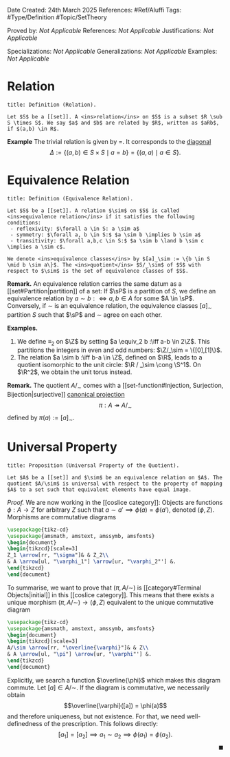 <div class="topSpace"></div>

Date Created: 24th March 2025
References: #Ref/Aluffi 
Tags: #Type/Definition #Topic/SetTheory

Proved by: <i>Not Applicable</i>
References: <i>Not Applicable</i>
Justifications: <i>Not Applicable</i>

Specializations: <i>Not Applicable</i>
Generalizations: <i>Not Applicable</i>
Examples: <i>Not Applicable</i>

# Relation

``` ad-Definition
title: Definition (Relation).

Let $S$ be a [[set]]. A <ins>relation</ins> on $S$ is a subset $R \sub S \times S$. We say $a$ and $b$ are related by $R$, written as $aRb$, if $(a,b) \in R$.
```

**Example**
The trivial relation is given by $=$. It corresponds to the <ins>diagonal</ins> $$\Delta := \{(a,b) \in S \times S \mid a=b\}=\{(a,a)\mid a \in S\}.$$

# Equivalence Relation

``` ad-Definition
title: Definition (Equivalence Relation).

Let $S$ be a [[set]]. A relation $\sim$ on $S$ is called <ins>equivalence relation</ins> if it satisfies the following conditions:
 - reflexivity: $\forall a \in S: a \sim a$
 - symmetry: $\forall a, b \in S:$ $a \sim b \implies b \sim a$
 - transitivity: $\forall a,b,c \in S:$ $a \sim b \land b \sim c \implies a \sim c$.

We denote <ins>equivalence classes</ins> by $[a]_\sim := \{b \in S \mid b \sim a\}$. The <ins>quotient</ins> $S/_\sim$ of $S$ with respect to $\sim$ is the set of equivalence classes of $S$. 
```

**Remark.**
An equivalence relation carries the same datum as a [[set#Partition|partition]] of a set: If $\sP$ is a partition of $S$, we define an equivalence relation by $a \sim b :\iff a,b \in A$ for some $A \in \sP$. Conversely, if $\sim$ is an equivalence relation, the equivalence classes $[a]_\sim$ partition $S$ such that $\sP$ and $\sim$ agree on each other.

**Examples.**
 1. We define $\equiv_2$ on $\Z$ by setting $a \equiv_2 b :\iff a-b \in 2\Z$. This partitions the integers in even and odd numbers: $\Z/_\sim = \{[0],[1]\}$.
 2. The relation $a \sim b :\iff b-a \in \Z$, defined on $\R$, leads to a quotient isomorphic to the unit circle: $\R / _\sim \cong \S^1$. On $\R^2$, we obtain the unit torus instead.

**Remark.**
The quotient $A/_\sim$ comes with a [[set-function#Injection, Surjection, Bijection|surjective]] <ins>canonical projection</ins> $$\pi: A \twoheadrightarrow A/_\sim$$ defined by $\pi(a):=[a]_\sim$.

# Universal Property

``` ad-Proposition
title: Proposition (Universal Property of the Quotient).

Let $A$ be a [[set]] and $\sim$ be an equivalence relation on $A$. The quotient $A/\sim$ is universal with respect to the property of mapping $A$ to a set such that equivalent elements have equal image.
```

*Proof.*
We are now working in the [[coslice category]]: Objects are functions $\phi: A \to Z$ for arbitrary $Z$ such that $a \sim a' \implies \phi(a)=\phi(a')$, denoted $(\phi, Z)$. Morphisms are commutative diagrams
```tikz
\usepackage{tikz-cd}
\usepackage{amsmath, amstext, amssymb, amsfonts}
\begin{document}
\begin{tikzcd}[scale=3]
Z_1 \arrow[rr, "\sigma"]& & Z_2\\
& A \arrow[ul, "\varphi_1"] \arrow[ur, "\varphi_2"'] &.
\end{tikzcd}
\end{document}
```
To summarise, we want to prove that $(\pi, A/\sim)$ is [[category#Terminal Objects|initial]] in this [[coslice category]]. This means that there exists a unique morphism $(\pi, A/\sim) \to (\phi, Z)$ equivalent to the unique commutative diagram
```tikz
\usepackage{tikz-cd}
\usepackage{amsmath, amstext, amssymb, amsfonts}
\begin{document}
\begin{tikzcd}[scale=3]
A/\sim \arrow[rr, "\overline{\varphi}"]& & Z\\
& A \arrow[ul, "\pi"] \arrow[ur, "\varphi"'] &.
\end{tikzcd}
\end{document}
```
Explicitly, we search a function $\overline{\phi}$ which makes this diagram commute. Let $[a] \in A/\sim$. If the diagram is commutative, we necessarily obtain $$\overline{\varphi}([a]) = \phi(a)$$ and therefore uniqueness, but not existence. For that, we need well-definedness of the prescription. This follows directly:
$$
[a_1] = [a_2] \implies a_1 \sim a_2 \implies \phi(a_1)=\phi(a_2).
$$
<span style="float:right;">$\blacksquare$</span>
